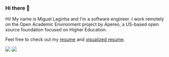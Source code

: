 ### Hi there 👋

<!--
**brecke/brecke** is a ✨ _special_ ✨ repository because its `README.md` (this file) appears on your GitHub profile.

Here are some ideas to get you started:

- 🔭 I’m currently working on ...
- 🌱 I’m currently learning ...
- 👯 I’m looking to collaborate on ...
- 🤔 I’m looking for help with ...
- 💬 Ask me about ...
- 📫 How to reach me: ...
- 😄 Pronouns: ...
- ⚡ Fun fact: ...
-->

Hi! My name is Miguel Laginha and I'm a software engineer. I work remotely on the Open Academic Environment project by Apereo, a US-based open source foundation focused on Higher Education. 

Feel free to check out my [resume](https://github.com/brecke/resume) and [visualized resume](https://github.com/brecke/resume-visualized).

![](https://img.shields.io/twitter/follow/brecke?label=follow%20me&style=for-the-badge)
![](https://img.shields.io/github/followers/brecke?style=for-the-badge)
